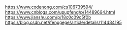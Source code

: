 


https://www.codenong.com/cs106739594/
https://www.cnblogs.com/upupfeng/p/14489664.html
https://www.jianshu.com/p/18c0c09c5f0b
https://blog.csdn.net/ifenggege/article/details/114434195
